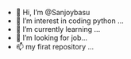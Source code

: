 - 👋 Hi, I’m @Sanjoybasu
- 👀 I’m interest in coding python ...
- 🌱 I’m currently learning ...
- 💞️ I’m looking for job...
- 📫 my firat repository ...

<!---
Sanjoybasu/Sanjoybasu is a ✨ special ✨ repository because its `README.md` (this file) appears on your GitHub profile.
You can click the Preview link to take a look at your changes.
--->
